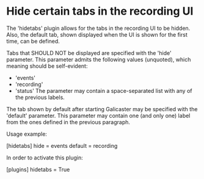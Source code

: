 Hide certain tabs in the recording UI
=====================================                                     

The 'hidetabs' plugin allows for the tabs in the recording UI to be hidden. Also, the default tab, shown displayed when the UI is shown for the first time, can be defined.

Tabs that SHOULD NOT be displayed are specified with the 'hide' parameter. This parameter admits the following values (unquoted), which meaning should be self-evident:
   - 'events'
   - 'recording'
   - 'status'
The parameter may contain a space-separated list with any of the previous labels.

The tab shown by default after starting Galicaster may be specified with the 'default' parameter. This parameter may contain one (and only one) label from the ones defined in the previous paragraph.

Usage example:

[hidetabs]
hide = events
default = recording


In order to activate this plugin:

[plugins]
hidetabs = True
